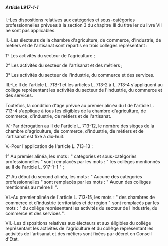##### Article L917-1-1

I.-Les dispositions relatives aux catégories et sous-catégories professionnelles prévues à la section 3 du chapitre III du titre Ier du livre VII ne sont pas applicables.

II.-Les électeurs de la chambre d'agriculture, de commerce, d'industrie, de métiers et de l'artisanat sont répartis en trois collèges représentant :

1° Les activités du secteur de l'agriculture ;

2° Les activités du secteur de l'artisanat et des métiers ;

3° Les activités du secteur de l'industrie, du commerce et des services.

III.-Le II de l'article L. 713-1 et les articles L. 713-2 à L. 713-4 s'appliquent au collège représentant les activités du secteur de l'industrie, du commerce et des services.

Toutefois, la condition d'âge prévue au premier alinéa du I de l'article L. 713-4 s'applique à tous les éligibles de la chambre d'agriculture, de commerce, d'industrie, de métiers et de l'artisanat.

IV.-Par dérogation au II de l'article L. 713-12, le nombre des sièges de la chambre d'agriculture, de commerce, d'industrie, de métiers et de l'artisanat est fixé à dix-huit.

V.-Pour l'application de l'article L. 713-13 :

1° Au premier alinéa, les mots : " catégories et sous-catégories professionnelles " sont remplacés par les mots : " les collèges mentionnés au II de l'article L. 917-1-1 " ;

2° Au début du second alinéa, les mots : " Aucune des catégories professionnelles " sont remplacés par les mots : " Aucun des collèges mentionnés au même II ".

VI.-Au premier alinéa de l'article L. 713-15, les mots : " des chambres de commerce et d'industrie territoriales et de région " sont remplacés par les mots : " du collège représentant les activités du secteur de l'industrie, du commerce et des services ".

VII.-Les dispositions relatives aux électeurs et aux éligibles du collège représentant les activités de l'agriculture et du collège représentant les activités de l'artisanat et des métiers sont fixées par décret en Conseil d'Etat.

